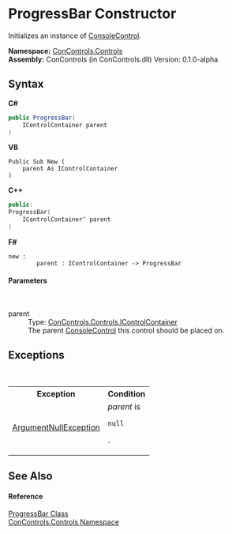 # ProgressBar Constructor 
 

Initializes an instance of <a href="eae0acea-bdd1-dc08-7fda-dcd25c5f2082">ConsoleControl</a>.

**Namespace:**&nbsp;<a href="8161a036-2926-0ace-99d3-20346d250e3b">ConControls.Controls</a><br />**Assembly:**&nbsp;ConControls (in ConControls.dll) Version: 0.1.0-alpha

## Syntax

**C#**<br />
``` C#
public ProgressBar(
	IControlContainer parent
)
```

**VB**<br />
``` VB
Public Sub New ( 
	parent As IControlContainer
)
```

**C++**<br />
``` C++
public:
ProgressBar(
	IControlContainer^ parent
)
```

**F#**<br />
``` F#
new : 
        parent : IControlContainer -> ProgressBar
```


#### Parameters
&nbsp;<dl><dt>parent</dt><dd>Type: <a href="c8908abc-151b-93a6-2f1f-67a1ae49c0ef">ConControls.Controls.IControlContainer</a><br />The parent <a href="eae0acea-bdd1-dc08-7fda-dcd25c5f2082">ConsoleControl</a> this control should be placed on.</dd></dl>

## Exceptions
&nbsp;<table><tr><th>Exception</th><th>Condition</th></tr><tr><td><a href="https://docs.microsoft.com/dotnet/api/system.argumentnullexception" target="_blank">ArgumentNullException</a></td><td>*parent* is 
```
null
```
.</td></tr></table>

## See Also


#### Reference
<a href="8324ffb5-16c1-dab5-6f91-1faf0ed01c19">ProgressBar Class</a><br /><a href="8161a036-2926-0ace-99d3-20346d250e3b">ConControls.Controls Namespace</a><br />